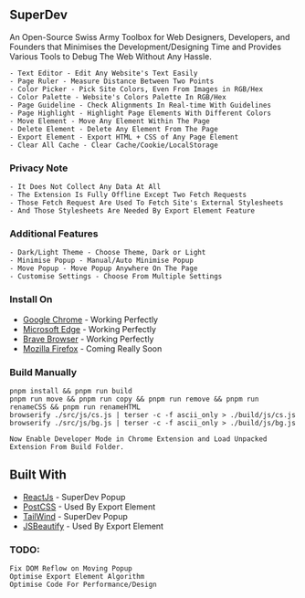 ## SuperDev

An Open-Source Swiss Army Toolbox for Web Designers, Developers, and Founders that Minimises the Development/Designing Time and Provides Various Tools to Debug The Web Without Any Hassle.

```
- Text Editor - Edit Any Website's Text Easily   
- Page Ruler - Measure Distance Between Two Points   
- Color Picker - Pick Site Colors, Even From Images in RGB/Hex   
- Color Palette - Website's Colors Palette In RGB/Hex   
- Page Guideline - Check Alignments In Real-time With Guidelines    
- Page Highlight - Highlight Page Elements With Different Colors   
- Move Element - Move Any Element Within The Page   
- Delete Element - Delete Any Element From The Page   
- Export Element - Export HTML + CSS of Any Page Element   
- Clear All Cache - Clear Cache/Cookie/LocalStorage   
```

### Privacy Note
```
- It Does Not Collect Any Data At All
- The Extension Is Fully Offline Except Two Fetch Requests
- Those Fetch Request Are Used To Fetch Site's External Stylesheets
- And Those Stylesheets Are Needed By Export Element Feature
```

### Additional Features
```
- Dark/Light Theme - Choose Theme, Dark or Light
- Minimise Popup - Manual/Auto Minimise Popup
- Move Popup - Move Popup Anywhere On The Page
- Customise Settings - Choose From Multiple Settings
```

### Install On

* [Google Chrome](https://chrome.google.com/webstore/detail/superdev/jlkikimlceonbmfjieipbonnglnlchhl) - Working Perfectly
* [Microsoft Edge](https://chrome.google.com/webstore/detail/superdev/jlkikimlceonbmfjieipbonnglnlchhl) - Working Perfectly
* [Brave Browser](https://chrome.google.com/webstore/detail/superdev/jlkikimlceonbmfjieipbonnglnlchhl) - Working Perfectly
* [Mozilla Firefox]() - Coming Really Soon

### Build Manually

```
pnpm install && pnpm run build
pnpm run move && pnpm run copy && pnpm run remove && pnpm run renameCSS && pnpm run renameHTML
browserify ./src/js/cs.js | terser -c -f ascii_only > ./build/js/cs.js
browserify ./src/js/bg.js | terser -c -f ascii_only > ./build/js/bg.js
```

```
Now Enable Developer Mode in Chrome Extension and Load Unpacked Extension From Build Folder.
```

## Built With

* [ReactJs](https://reactjs.org/) - SuperDev Popup
* [PostCSS](https://postcss.org/) - Used By Export Element
* [TailWind](https://tailwindcss.com/) - SuperDev Popup
* [JSBeautify](https://beautifier.io/) - Used By Export Element

### TODO:

```
Fix DOM Reflow on Moving Popup
Optimise Export Element Algorithm
Optimise Code For Performance/Design
```
